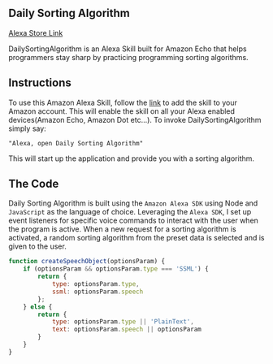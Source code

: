 ## Daily Sorting Algorithm

[Alexa Store Link][dailysortingalgorithm]

[dailysortingalgorithm]: https://www.amazon.com/THOS-Daily-Sorting-Algorithms/dp/B071DH61G8/ref=sr_1_2?s=digital-skills&ie=UTF8&qid=1496123003&sr=1-2&keywords=sorting

DailySortingAlgorithm is an Alexa Skill built for Amazon Echo that helps programmers stay sharp by practicing programming sorting algorithms.

## Instructions

To use this Amazon Alexa Skill, follow the [link][dailysortingalgorithm] to add the skill to your Amazon account.  This will enable the skill on all your Alexa enabled devices(Amazon Echo, Amazon Dot etc...).  To invoke DailySortingAlgorithm simply say:

`"Alexa, open Daily Sorting Algorithm"`

This will start up the application and provide you with a sorting algorithm.

## The Code

Daily Sorting Algorithm is built using the `Amazon Alexa SDK` using Node and `JavaScript` as the language of choice.  Leveraging the `Alexa SDK`, I set up event listeners for specific voice commands to interact with the user when the program is active.  When a new request for a sorting algorithm is activated, a random sorting algorithm from the preset data is selected and is given to the user.

```javascript
function createSpeechObject(optionsParam) {
    if (optionsParam && optionsParam.type === 'SSML') {
        return {
            type: optionsParam.type,
            ssml: optionsParam.speech
        };
    } else {
        return {
            type: optionsParam.type || 'PlainText',
            text: optionsParam.speech || optionsParam
        }
    }
}
```
